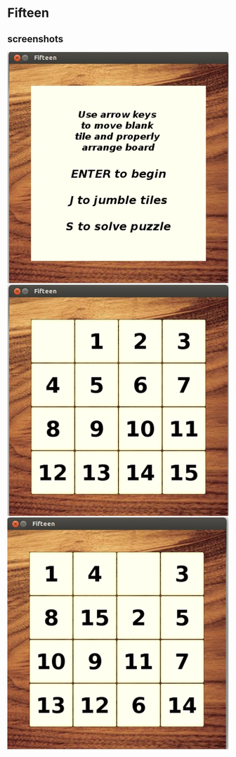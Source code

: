 # Fifteen

## screenshots
![Alt text](data/screenshot1.jpg?raw=true "Start Screen") 
![Alt text](data/screenshot2.jpg?raw=true "Gameplay")    
![Alt text](data/screenshot3.jpg?raw=true "Gameplay")    
